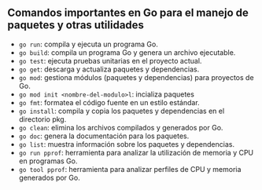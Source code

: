 ## Comandos importantes en Go para el manejo de paquetes y otras utilidades

- `go run`: compila y ejecuta un programa Go.
- `go build`: compila un programa Go y genera un archivo ejecutable.
- `go test`: ejecuta pruebas unitarias en el proyecto actual.
- `go get`: descarga y actualiza paquetes y dependencias.
- `go mod`: gestiona módulos (paquetes y dependencias) para proyectos de Go.
- `go mod init <nombre-del-modulo>l`: incializa paquetes
- `go fmt`: formatea el código fuente en un estilo estándar.
- `go install`: compila y copia los paquetes y dependencias en el directorio pkg.
- `go clean`: elimina los archivos compilados y generados por Go.
- `go doc`: genera la documentación para los paquetes.
- `go list`: muestra información sobre los paquetes y dependencias.
- `go run pprof`: herramienta para analizar la utilización de memoria y CPU en programas Go.
- `go tool pprof`: herramienta para analizar perfiles de CPU y memoria generados por Go.
